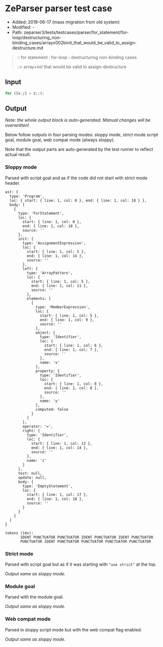 # ZeParser parser test case

- Added: 2019-06-17 (mass migration from old system)
- Modified: -
- Path: zeparser3/tests/testcases/parser/for_statement/for-loop/destructuring_non-binding_cases/arrayx002binit_that_would_be_valid_to_assign-destructure.md

> :: for statement : for-loop : destructuring non-binding cases
>
> ::> array+init that would be valid to assign-destructure

## Input

`````js
for ([x.y] = z;;);
`````

## Output

_Note: the whole output block is auto-generated. Manual changes will be overwritten!_

Below follow outputs in four parsing modes: sloppy mode, strict mode script goal, module goal, web compat mode (always sloppy).

Note that the output parts are auto-generated by the test runner to reflect actual result.

### Sloppy mode

Parsed with script goal and as if the code did not start with strict mode header.

`````
ast: {
  type: 'Program',
  loc: { start: { line: 1, col: 0 }, end: { line: 1, col: 18 } },
  body: [
    {
      type: 'ForStatement',
      loc: {
        start: { line: 1, col: 0 },
        end: { line: 1, col: 18 },
        source: ''
      },
      init: {
        type: 'AssignmentExpression',
        loc: {
          start: { line: 1, col: 5 },
          end: { line: 1, col: 14 },
          source: ''
        },
        left: {
          type: 'ArrayPattern',
          loc: {
            start: { line: 1, col: 5 },
            end: { line: 1, col: 11 },
            source: ''
          },
          elements: [
            {
              type: 'MemberExpression',
              loc: {
                start: { line: 1, col: 5 },
                end: { line: 1, col: 9 },
                source: ''
              },
              object: {
                type: 'Identifier',
                loc: {
                  start: { line: 1, col: 6 },
                  end: { line: 1, col: 7 },
                  source: ''
                },
                name: 'x'
              },
              property: {
                type: 'Identifier',
                loc: {
                  start: { line: 1, col: 8 },
                  end: { line: 1, col: 8 },
                  source: ''
                },
                name: 'y'
              },
              computed: false
            }
          ]
        },
        operator: '=',
        right: {
          type: 'Identifier',
          loc: {
            start: { line: 1, col: 13 },
            end: { line: 1, col: 14 },
            source: ''
          },
          name: 'z'
        }
      },
      test: null,
      update: null,
      body: {
        type: 'EmptyStatement',
        loc: {
          start: { line: 1, col: 17 },
          end: { line: 1, col: 18 },
          source: ''
        }
      }
    }
  ]
}

tokens (14x):
       IDENT PUNCTUATOR PUNCTUATOR IDENT PUNCTUATOR IDENT PUNCTUATOR
       PUNCTUATOR IDENT PUNCTUATOR PUNCTUATOR PUNCTUATOR PUNCTUATOR
`````

### Strict mode

Parsed with script goal but as if it was starting with `"use strict"` at the top.

_Output same as sloppy mode._

### Module goal

Parsed with the module goal.

_Output same as sloppy mode._

### Web compat mode

Parsed in sloppy script mode but with the web compat flag enabled.

_Output same as sloppy mode._
